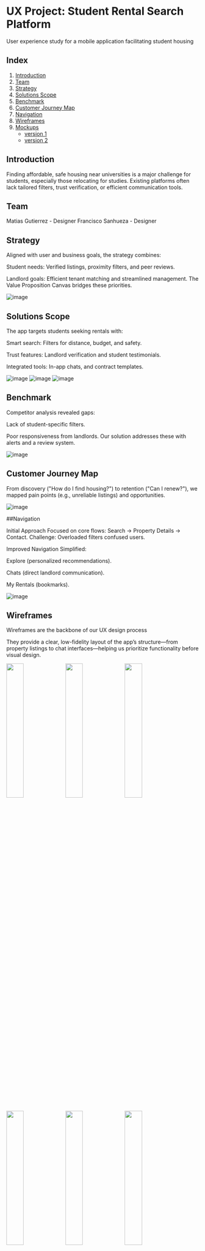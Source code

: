 # UX Project: Student Rental Search Platform
User experience study for a mobile application facilitating student housing

## Index

1. [Introduction](#introduction)  
2. [Team](#team)  
3. [Strategy](#strategy)  
4. [Solutions Scope](#solutions-scope)  
5. [Benchmark](#benchmark)  
6. [Customer Journey Map](#customer-journey-map)  
7. [Navigation](#navigation)   
8. [Wireframes](#wireframes)  
9. [Mockups](#mockups)  
   - [version 1](#version-1)  
   - [version 2](#version-2)

## Introduction
Finding affordable, safe housing near universities is a major challenge for students, especially those relocating for studies. Existing platforms often lack tailored filters, trust verification, or efficient communication tools. 

## Team

Matias Gutierrez - Designer
Francisco Sanhueza - Designer

## Strategy

Aligned with user and business goals, the strategy combines:

Student needs: Verified listings, proximity filters, and peer reviews.

Landlord goals: Efficient tenant matching and streamlined management.
The Value Proposition Canvas bridges these priorities.

![image](https://github.com/user-attachments/assets/e5ed75d5-6ea1-44eb-906b-76ad0d07756c)

## Solutions Scope

The app targets students seeking rentals with:

Smart search: Filters for distance, budget, and safety.

Trust features: Landlord verification and student testimonials.

Integrated tools: In-app chats, and contract templates.

![image](https://github.com/user-attachments/assets/1ca8b361-e2b0-4b39-84c5-b8d10b729811)
![image](https://github.com/user-attachments/assets/fcaff887-1602-46d0-84bb-b40aa00ebd7a)
![image](https://github.com/user-attachments/assets/d9c39464-2eae-4c60-8dfa-4bbfded1c1fa)

## Benchmark

Competitor analysis revealed gaps:

Lack of student-specific filters.

Poor responsiveness from landlords.
Our solution addresses these with alerts and a review system.

![image](https://github.com/user-attachments/assets/c0720dca-857b-42d5-9224-d73cb7eb8da4)

## Customer Journey Map

From discovery ("How do I find housing?") to retention ("Can I renew?"), we mapped pain points (e.g., unreliable listings) and opportunities.

![image](https://github.com/user-attachments/assets/ae6a51fb-6d97-4e3e-86ba-fa256880c519)

##Navigation

Initial Approach
Focused on core flows: Search → Property Details → Contact.
Challenge: Overloaded filters confused users.

Improved Navigation
Simplified:

Explore (personalized recommendations).

Chats (direct landlord communication).

My Rentals (bookmarks).

![image](https://github.com/user-attachments/assets/266c9f17-9112-41d5-a7de-a24a316dac67)

## Wireframes

Wireframes are the backbone of our UX design process

They provide a clear, low-fidelity layout of the app’s structure—from property listings to chat interfaces—helping us prioritize functionality before visual design.


<img src="https://github.com/user-attachments/assets/d897ca3b-9467-463e-be86-779b5f003855" width="30%">  
<img src="https://github.com/user-attachments/assets/13b0602e-965e-49d2-8748-90cff3cae8dd" width="30%">  
<img src="https://github.com/user-attachments/assets/3fe6fbc1-b642-4068-b47b-e2e39a18edf3" width="30%">  
<img src="https://github.com/user-attachments/assets/22746c23-eee4-4b88-afd0-b6127639eec9" width="30%">  
<img src="https://github.com/user-attachments/assets/d0bd2653-e44d-45dc-bc5f-878ca0e4481b" width="30%">  
<img src="https://github.com/user-attachments/assets/fba239a5-1f10-48b6-9f84-dffa7d1668fb" width="30%">  
<img src="https://github.com/user-attachments/assets/45a598b4-9967-44e9-b881-60ac2c7adc04" width="30%">  
<img src="https://github.com/user-attachments/assets/ef149bed-559e-4b98-a95e-4c2e39af6931" width="30%">  
<img src="https://github.com/user-attachments/assets/85892d97-2af4-4cc6-a61d-ba08e48db995" width="30%">  
<img src="https://github.com/user-attachments/assets/ef6e6286-4c99-463b-b21e-bf68b9b86125" width="30%">  
<img src="https://github.com/user-attachments/assets/41431eae-6f81-4681-b1e0-54e32cff3a00" width="30%">  
<img src="https://github.com/user-attachments/assets/f78ffe92-fa2e-48af-ba1d-a35a470d8838" width="30%">  
<img src="https://github.com/user-attachments/assets/55c3259a-d092-4d62-afb1-9bd3211ff8cd" width="30%">  
<img src="https://github.com/user-attachments/assets/c595e7b7-1c6a-496a-bc05-8ce7aafa1b65" width="30%">  
<img src="https://github.com/user-attachments/assets/262de9ca-b417-49c0-830c-4de799d7db08" width="30%">  
<img src="https://github.com/user-attachments/assets/824ba9fa-af36-4f2d-b409-a112d8aebfb9" width="30%">  
<img src="https://github.com/user-attachments/assets/ef973353-ff83-4fb8-86d2-fbf147fe2046" width="30%">  
<img src="https://github.com/user-attachments/assets/f7f0abcb-66a2-476f-8bd5-4d7f2a90e511" width="30%">  
<img src="https://github.com/user-attachments/assets/1ab2cc07-69d4-4e11-ac85-f3c02b1832e7" width="30%">  
<img src="https://github.com/user-attachments/assets/14d581c9-30b3-4712-8b09-f9d9f1d166a0" width="30%">  
<img src="https://github.com/user-attachments/assets/180fb2a4-2cc7-4e64-adac-dd64da6377c3" width="30%">  
<img src="https://github.com/user-attachments/assets/78970982-2c82-4f34-ba0e-c3a670c8248c" width="30%">  
<img src="https://github.com/user-attachments/assets/5524393a-cb1e-40d5-b126-85240c1f3bf3" width="30%">  
<img src="https://github.com/user-attachments/assets/4b3c2fd8-84c9-4691-86f8-16cd2cfd1351" width="30%">


## Mockups

Mockups bring our wireframes to life, transforming structural layouts into high-fidelity visual designs. This section showcases the evolution from our initial concept (Version 1) to a polished, professional interface (Version 2), incorporating user feedback and design best practices.

# version 1

Our first mockup iteration focused on core functionality, testing basic UI components and user flows. 


<img src="https://github.com/user-attachments/assets/fd4104c4-4cee-4ace-9372-4087bd9961e1" width="30%">
<img src="https://github.com/user-attachments/assets/326a4fdd-244c-45ee-8e4a-b68b7724ad53" width="30%">
<img src="https://github.com/user-attachments/assets/a5d3ad6c-493f-482a-b128-c503ea823f69" width="30%">
<img src="https://github.com/user-attachments/assets/eeef9d48-3381-42f0-a04e-841e0f0a5280" width="30%">
<img src="https://github.com/user-attachments/assets/5ec2311f-a524-41dd-91c3-6d7f102aec48" width="30%">
<img src="https://github.com/user-attachments/assets/07c2efe8-7a4f-4683-8a91-caa2b170e3c3" width="30%">
<img src="https://github.com/user-attachments/assets/486f407c-4d77-4334-b969-b04ce28161b9" width="30%">
<img src="https://github.com/user-attachments/assets/ce4ee477-3719-42bc-a901-57d25b0adc72" width="30%">
<img src="https://github.com/user-attachments/assets/2479adbb-1396-4a39-ab6c-0f3fbd3b999d" width="30%">
<img src="https://github.com/user-attachments/assets/4d6f4d45-2b96-4ce5-be77-2f17cff2be10" width="30%">
<img src="https://github.com/user-attachments/assets/a277002b-1869-47a4-9497-4fb053853f9a" width="30%">
<img src="https://github.com/user-attachments/assets/2f3672dd-5b5a-4a8d-aee4-d3d808a293cd" width="30%">
<img src="https://github.com/user-attachments/assets/a532f29d-b98d-4087-a93b-db0894c39762" width="30%">
<img src="https://github.com/user-attachments/assets/f1f248a3-7c82-45e2-8cf8-2890fcbda675" width="30%">
<img src="https://github.com/user-attachments/assets/0bd52793-d99e-474f-b12f-d59790758c30" width="30%">
<img src="https://github.com/user-attachments/assets/06a0033e-05d1-4219-89ef-79f4090bf56d" width="30%">
<img src="https://github.com/user-attachments/assets/ff183a18-4852-40c5-a053-043a28649748" width="30%">
<img src="https://github.com/user-attachments/assets/1f830139-d1a4-4ec0-a467-103aec554399" width="30%">
<img src="https://github.com/user-attachments/assets/35522c4d-85f4-47b9-a940-ff9d72579477" width="30%">
<img src="https://github.com/user-attachments/assets/ff5dac78-2be3-4647-ac37-e59fe454d684" width="30%">
<img src="https://github.com/user-attachments/assets/eca6b17c-305e-456e-8563-0d497422ca20" width="30%">
<img src="https://github.com/user-attachments/assets/91c2926a-f402-4e30-8a1a-bdd0c235284b" width="30%">
<img src="https://github.com/user-attachments/assets/ff9d1545-5ef2-4826-bf7d-0fd83d9c477b" width="30%">
<img src="https://github.com/user-attachments/assets/eec7de24-9b6f-4b90-b998-1f32d802528f" width="30%">
<img src="https://github.com/user-attachments/assets/0e92a17e-962c-44a3-a2ab-8cccea489269" width="30%">
<img src="https://github.com/user-attachments/assets/5f6ee44b-de8b-4a30-a224-5f552c610a4f" width="30%">


# version 2

After feedback, Version 2 elevated the design with:

Custom color palette (accessible contrast), consistent iconography, and bold typography for readability.

Enhanced Interactions: Micro-animations and contextual tooltips.

Trust-Building Elements: Verified landlord badges, student testimonials, and safety score labels.

Search Filters: Redesigned with intuitive toggles (e.g., "Pet-Friendly").

Property Cards: High-quality images, distance-to-campus metrics, and price alerts.


<img src="https://github.com/user-attachments/assets/75de59f1-7f1c-4e85-bc7b-4a494ee34cb4" width="30%">  
<img src="https://github.com/user-attachments/assets/23a7088a-95c9-4c4e-8609-8e38581962ff" width="30%">  
<img src="https://github.com/user-attachments/assets/f471f5c8-06d7-4f60-bf51-4a51ae9595fe" width="30%">  
<img src="https://github.com/user-attachments/assets/572eb64e-1f78-4cc4-8a21-b98fb0fa2adc" width="30%">  
<img src="https://github.com/user-attachments/assets/50224ab3-c5ee-424d-b928-a12f37317cb6" width="30%">  
<img src="https://github.com/user-attachments/assets/edfab432-1194-4350-8c4f-50243f5fe9be" width="30%">  
<img src="https://github.com/user-attachments/assets/aba5ac6c-4009-4d63-935c-d864f9d0cbc6" width="30%">  
<img src="https://github.com/user-attachments/assets/09b18b47-5739-4199-b50d-2954455f5991" width="30%">  
<img src="https://github.com/user-attachments/assets/2685332c-701e-4180-bcd9-01456a6effb1" width="30%">  
<img src="https://github.com/user-attachments/assets/4d1e0f11-6238-4eff-8e23-5c779c34316e" width="30%">  
<img src="https://github.com/user-attachments/assets/8215283e-73fb-4175-bc8b-0b5b52a3176b" width="30%">  
<img src="https://github.com/user-attachments/assets/79b42409-d8a6-4fca-81f0-699ce6b5fb15" width="30%">  
<img src="https://github.com/user-attachments/assets/aa22eef9-d7e1-4cf7-a9ee-05023c231c6a" width="30%">  
<img src="https://github.com/user-attachments/assets/95aeb921-b2d2-4b76-9b45-607181680a76" width="30%">  
<img src="https://github.com/user-attachments/assets/d05690ae-3d0d-40d5-a591-d993b43f385d" width="30%">  
<img src="https://github.com/user-attachments/assets/20a15883-47f7-4e44-85fa-a2e1da1be281" width="30%">  
<img src="https://github.com/user-attachments/assets/424b6739-db77-48ab-b6d3-7ea93a076c42" width="30%">  
<img src="https://github.com/user-attachments/assets/154da20a-484f-4d76-b832-82d3ecd266d5" width="30%">  
<img src="https://github.com/user-attachments/assets/d191b755-570f-4e71-a1c2-808a9d3227ac" width="30%">  
<img src="https://github.com/user-attachments/assets/08e56c3b-7fc0-4527-ab0d-a8f405216dcb" width="30%">  
<img src="https://github.com/user-attachments/assets/eb03b059-9e49-42ae-9fdc-962a9a55a29d" width="30%">  
<img src="https://github.com/user-attachments/assets/a8447a7d-9ce6-407a-a08f-cba979e10e15" width="30%">  
<img src="https://github.com/user-attachments/assets/718e2b56-0291-4f69-8294-c07a2f894c6b" width="30%">  
<img src="https://github.com/user-attachments/assets/f51572f3-e5cf-4ae7-bbca-6efce754f6b0" width="30%">  
<img src="https://github.com/user-attachments/assets/476f0aa2-531a-4d77-99b1-a7aee0acd475" width="30%">  
<img src="https://github.com/user-attachments/assets/ea4b6b7d-6a48-402f-91e0-93a68a563dff" width="30%">
